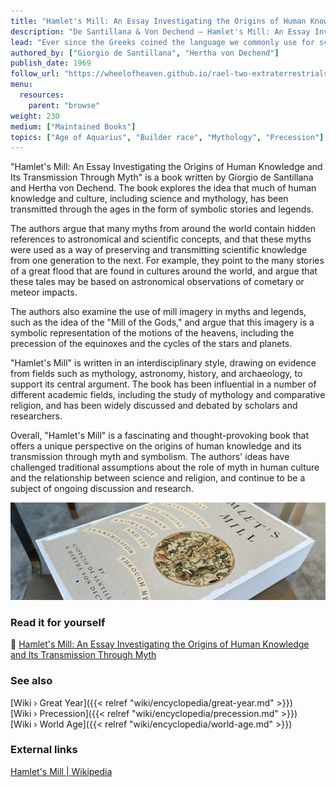 ```yaml
---
title: "Hamlet's Mill: An Essay Investigating the Origins of Human Knowledge and Its Transmission Through Myth"
description: "De Santillana & Von Dechend — Hamlet's Mill: An Essay Investigating the Origins of Human Knowledge and Its Transmission Through Myth (1969)"
lead: "Ever since the Greeks coined the language we commonly use for scientific description, mythology & science have developed separately. But what came before the Greeks? What if we could prove that all myths have one common origin in a celestial cosmology? What if the gods, the places they lived & what they did are but ciphers for celestial activity, a language for the perpetuation of complex astronomical data? Drawing on scientific data, historical & literary sources, the authors argue that our myths are the remains of a preliterate astronomy, an exacting science whose power & accuracy were suppressed & then forgotten by an emergent Greco-Roman world view. This fascinating book throws into doubt the self-congratulatory assumptions of Western science about the unfolding development & transmission of knowledge. This is a truly seminal & original thesis, a book that should be read by anyone interested in science, myth & the interactions between the two."
authored_by: ["Giorgio de Santillana", "Hertha von Dechend"]
publish_date: 1969
follow_url: "https://wheelofheaven.github.io/rael-two-extraterrestrials-took-me-to-their-planet/"
menu:
  resources:
    parent: "browse"
weight: 230
medium: ["Maintained Books"]
topics: ["Age of Aquarius", "Builder race", "Mythology", "Precession"]
---
```


"Hamlet's Mill: An Essay Investigating the Origins of Human Knowledge and Its Transmission Through Myth" is a book written by Giorgio de Santillana and Hertha von Dechend. The book explores the idea that much of human knowledge and culture, including science and mythology, has been transmitted through the ages in the form of symbolic stories and legends.

The authors argue that many myths from around the world contain hidden references to astronomical and scientific concepts, and that these myths were used as a way of preserving and transmitting scientific knowledge from one generation to the next. For example, they point to the many stories of a great flood that are found in cultures around the world, and argue that these tales may be based on astronomical observations of cometary or meteor impacts.

The authors also examine the use of mill imagery in myths and legends, such as the idea of the "Mill of the Gods," and argue that this imagery is a symbolic representation of the motions of the heavens, including the precession of the equinoxes and the cycles of the stars and planets.

"Hamlet's Mill" is written in an interdisciplinary style, drawing on evidence from fields such as mythology, astronomy, history, and archaeology, to support its central argument. The book has been influential in a number of different academic fields, including the study of mythology and comparative religion, and has been widely discussed and debated by scholars and researchers.

Overall, "Hamlet's Mill" is a fascinating and thought-provoking book that offers a unique perspective on the origins of human knowledge and its transmission through myth and symbolism. The authors' ideas have challenged traditional assumptions about the role of myth in human culture and the relationship between science and religion, and continue to be a subject of ongoing discussion and research.

![Image](images/hamlets-mill-book.jpg "Hamlet's Mill, 1969 — De Santillana & Von Dechend")

### Read it for yourself

📖  [Hamlet\'s Mill: An Essay Investigating the Origins of Human Knowledge and Its Transmission Through Myth](https://wheelofheaven.github.io/de-santillana-von-dechend-hamlets-mill/)

### See also

[Wiki › Great Year]({{< relref "wiki/encyclopedia/great-year.md" >}})</br>
[Wiki › Precession]({{< relref "wiki/encyclopedia/precession.md" >}})</br>
[Wiki › World Age]({{< relref "wiki/encyclopedia/world-age.md" >}})</br>

### External links

[Hamlet\'s Mill | Wikipedia](https://en.wikipedia.org/wiki/Hamlet%27s_Mill)
